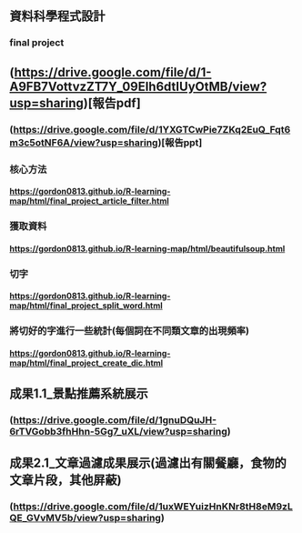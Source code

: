 ## 資料科學程式設計

### final project

## (https://drive.google.com/file/d/1-A9FB7VottvzZT7Y_09EIh6dtIUyOtMB/view?usp=sharing)[報告pdf] 
### (https://drive.google.com/file/d/1YXGTCwPie7ZKq2EuQ_Fqt6m3c5otNF6A/view?usp=sharing)[報告ppt]
###  核心方法
#### https://gordon0813.github.io/R-learning-map/html/final_project_article_filter.html
###  獲取資料
#### https://gordon0813.github.io/R-learning-map/html/beautifulsoup.html
###  切字
####  https://gordon0813.github.io/R-learning-map/html/final_project_split_word.html
### 將切好的字進行一些統計(每個詞在不同類文章的出現頻率)
####  https://gordon0813.github.io/R-learning-map/html/final_project_create_dic.html


## 成果1.1_景點推薦系統展示
### (https://drive.google.com/file/d/1gnuDQuJH-6rTVGobb3fhHhn-5Gg7_uXL/view?usp=sharing)
## 成果2.1_文章過濾成果展示(過濾出有關餐廳，食物的文章片段，其他屏蔽)
### (https://drive.google.com/file/d/1uxWEYuizHnKNr8tH8eM9zLQE_GVvMV5b/view?usp=sharing)

